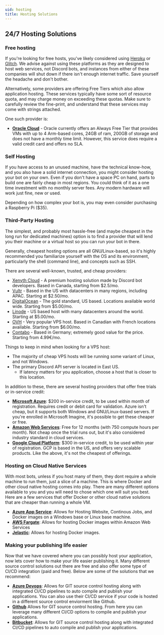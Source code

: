 ```yaml
---
uid: hosting
title: Hosting Solutions
---
```


## 24/7 Hosting Solutions

### Free hosting
If you're looking for free hosts, you've likely considered using [Heroku](https://www.heroku.com/) or [Glitch](https://glitch.com/). 
We advise against using these platforms as they are designed to host web services, not Discord bots, and instances from either of these companies will shut down if there isn't enough internet traffic.
Save yourself the headache and don't bother.

Alternatively, some providers are offering Free Tiers which also allow application hosting. These services typically have some sort of resource quota, and may charge money on exceeding these quotas. Make sure to carefully review the fine-print, and understand that these services may come with strings attached.

One such provider is:

* [**Oracle Cloud**](https://www.oracle.com/cloud/free/) - Oracle currently offers an Always Free Tier that provides VMs with up to 4 Arm-based cores, 24GB of ram, 200GB of storage and does not have a monthly time limit. However, this service does require a valid credit card and offers no SLA.

### Self Hosting
If you have access to an unused machine, have the technical know-how, and you also have a solid internet connection, you might consider hosting your bot on your own.
Even if you don't have a space PC on hand, parts to build one are fairly cheap in most regions. You could think of it as a one time investment with no monthly server fees.
Any modern hardware will work just fine, new or used. 

Depending on how complex your bot is, you may even consider purchasing a Raspberry Pi ($35).

### Third-Party Hosting
The simplest, and probably most hassle-free (and maybe cheapest in the long run for dedicated machines) option is to find a provider 
that will lend you their machine or a virtual host so you can run your bot in there.

Generally, cheapest hosting options are all GNU/Linux-based, so it's highly recommended you familiarize yourself with the OS and its 
environment, particularly the shell (command line), and concepts such as SSH.

There are several well-known, trusted, and cheap providers:

* [Xenyth Cloud](https://xenyth.cloud/) - A premium hosting solution made by Discord bot developers. Based in Canada, starting from $2.5/mo.
* [Vultr](https://www.vultr.com/products/cloud-compute/) - Based in the US with datacenters in many regions, including APAC. Starting at $2.50/mo.
* [DigitalOcean](https://www.digitalocean.com/products/droplets/) - The gold standard, US based. Locations available world wide. Starting from $5.00/mo.
* [Linode](https://www.linode.com/products/shared/) - US based host with many datacenters around the world. Starting at $5.00/mo.
* [OVH](https://www.ovhcloud.com/en/vps/) - Very popular VPS host. Based in Canadian with French locations available. Starting from $6.00/mo.
* [Contabo](https://contabo.com/?show=vps) - Based in Germany; extremely good value for the price. Starting from 4.99€/mo.


Things to keep in mind when looking for a VPS host:
* The majority of cheap VPS hosts will be running some variant of Linux, and not Windows.
* The primary Discord API server is located in East US.
  * If latency matters for you application, choose a host that is closer to this location.


In addition to these, there are several hosting providers that offer free trials or in-service credit:

* [**Microsoft Azure**](https://azure.microsoft.com/en-us/free/?cdn=disable "Microsoft Azure"): $200 in-service credit, 
  to be used within month of registration. Requires credit or debit card for validation. Azure isn't cheap, but it supports 
  both Windows and GNU/Linux-based servers. If you're enrolled in Microsoft Imagine, it's possible to get these cheaper or 
  free.
* [**Amazon Web Services**](https://aws.amazon.com/free/ "AWS"): Free for 12 months (with 750 compute hours per month). Not 
  cheap once the trial runs out, but it's also considered industry standard in cloud services.
* [**Google Cloud Platform**](https://cloud.google.com/free/ "Google Cloud Platform"): $300 in-service credit, to be used 
  within year of registration. GCP is based in the US, and offers very scalable products. Like the above, it's not the 
  cheapest of offerings.


### Hosting on Cloud Native Services
With most bots, unless if you host many of them, they dont require a whole machine to run them, just a slice of a machine.  This is 
where Docker and other cloud native hosting comes into play.  There are many different options available to you and you will need
to chose which one will suit you best.  Here are a few services that offer Docker or other cloud native solutions that are cheaper than running
a whole VM.

* [**Azure App Service**](https://azure.microsoft.com/en-us/services/app-service/ "Azure App Service"):  Allows for Hosting Website, Continous Jobs, 
  and Docker images on a Windows base or Linux base machine.
* [**AWS Fargate**](https://aws.amazon.com/fargate/ "AWS Fargate"):  Allows for hosting Docker images within Amazon Web Services
* [**Jelastic**](https://jelastic.com/docker/ "Jelastic"):  Allows for hosting Docker images.

### Making your publishing life easier
Now that we have covered where you can possibly host your application, now lets cover how to make your life easier publishing it. Many different
source control solutions out there are free and also offer some type of CI/CD integration (paid and free).  Below are some of the 
solutions that we recommend:

* [**Azure Devops**](https://azure.microsoft.com/en-us/services/devops/?nav=min "Azure Devops"):  Allows for GIT source control hosting along with integrated CI/CD
  pipelines to auto compile and publish your applications.  You can also use their CI/CD service if your code is hosted in a different source control enviorment like Github.
* [**Github**](https://github.com/ "GitHub") Allows for GIT source control hosting.  From here you can leverage many different CI/CD options to compile and publish your 
  applications.
* [**Bitbucket**](https://bitbucket.org/ "Bitbucket"):  Allows for GIT source control hosting along with integrated CI/CD pipelines to auto compile and publish your applications.
